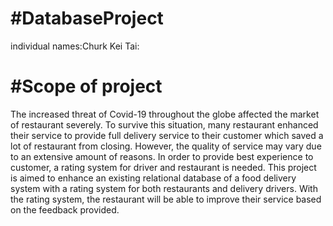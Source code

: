 #DatabaseProject
===================================
individual names:Churk Kei Tai:

#Scope of project
===================================
The increased threat of Covid-19 throughout the globe affected the market of restaurant severely. To survive this situation, many restaurant enhanced their service to             provide full delivery service to their customer which saved a lot of restaurant from closing. However, the quality of service may vary due to an extensive amount of               reasons. In order to provide best experience to customer, a rating system for driver and restaurant is needed.
This project is aimed to enhance an existing relational database of a food delivery system with a rating system for both restaurants and delivery drivers. With the rating         system, the restaurant will be able to improve their service based on the feedback provided.








